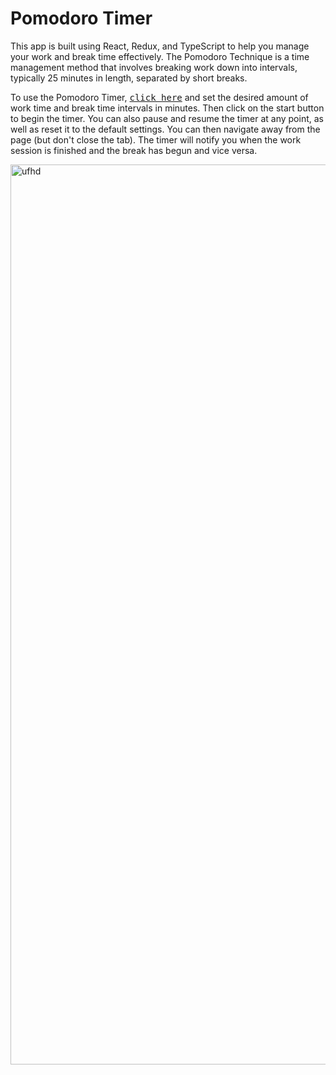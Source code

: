 # Pomodoro Timer 

This app is built using React, Redux, and TypeScript to help you manage your work and break time effectively. The Pomodoro Technique is a time management method that involves breaking work down into intervals, typically 25 minutes in length, separated by short breaks.

To use the Pomodoro Timer, <kbd><a href="https://uuuuuvika.github.io/pomodoro/">click here</a></kbd> and set the desired amount of work time and break time intervals in minutes. Then click on the start button to begin the timer. You can also pause and resume the timer at any point, as well as reset it to the default settings. You can then navigate away from the page (but don't close the tab). The timer will notify you when the work session is finished and the break has begun and vice versa. 

<img width="1440" alt="ufhd" src="https://user-images.githubusercontent.com/47716922/232038758-97eec42c-2e2f-40b0-bc5b-501f9582068c.png">

